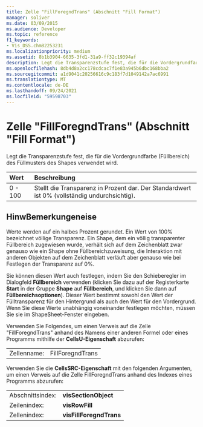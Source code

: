 ```yaml
---
title: Zelle "FillForegndTrans" (Abschnitt "Fill Format")
manager: soliver
ms.date: 03/09/2015
ms.audience: Developer
ms.topic: reference
f1_keywords:
- Vis_DSS.chm82253231
ms.localizationpriority: medium
ms.assetid: 8b1b3904-6635-3fd1-31a9-ff32c19394af
description: Legt die Transparenzstufe fest, die für die Vordergrundfarbe (Füllbereich) des Füllmusters des Shapes verwendet wird.
ms.openlocfilehash: 8db4d8a2cc178cdcac7f1e83a945b6dbc168bba2
ms.sourcegitcommit: a1d9041c20256616c9c183f7d1049142a7ac6991
ms.translationtype: MT
ms.contentlocale: de-DE
ms.lasthandoff: 09/24/2021
ms.locfileid: "59598703"
---
```

# <a name="fillforegndtrans-cell-fill-format-section"></a>Zelle "FillForegndTrans" (Abschnitt "Fill Format")

Legt die Transparenzstufe fest, die für die Vordergrundfarbe (Füllbereich) des Füllmusters des Shapes verwendet wird.
  
|**Wert**|**Beschreibung**|
|:-----|:-----|
|0 - 100  <br/> |Stellt die Transparenz in Prozent dar. Der Standardwert ist 0% (vollständig undurchsichtig).  <br/> |
   
## <a name="remarks"></a>HinwBemerkungeneise

Werte werden auf ein halbes Prozent gerundet. Ein Wert von 100% bezeichnet völlige Transparenz. Ein Shape, dem ein völlig transparenter Füllbereich zugewiesen wurde, verhält sich auf dem Zeichenblatt zwar genauso wie ein Shape ohne Füllbereichzuweisung, die Interaktion mit anderen Objekten auf dem Zeichenblatt verläuft aber genauso wie bei Festlegen der Transparenz auf 0%.
  
Sie können diesen Wert auch festlegen, indem Sie den Schieberegler im Dialogfeld **Füllbereich** verwenden (klicken Sie dazu auf der Registerkarte **Start** in der Gruppe **Shape** auf **Füllbereich**, und klicken Sie dann auf **Füllbereichsoptionen**). Dieser Wert bestimmt sowohl den Wert der Fülltransparenz für den Hintergrund als auch den Wert für den Vordergrund. Wenn Sie diese Werte unabhängig voneinander festlegen möchten, müssen Sie sie im ShapeSheet-Fenster eingeben.
  
Verwenden Sie Folgendes, um einen Verweis auf die Zelle "FillForegndTrans" anhand des Namens einer anderen Formel oder eines Programms mithilfe der **CellsU-Eigenschaft** abzurufen: 
  
|||
|:-----|:-----|
|Zellenname:  <br/> |FillForegndTrans  <br/> |
   
Verwenden Sie die **CellsSRC-Eigenschaft** mit den folgenden Argumenten, um einen Verweis auf die Zelle FillForegndTrans anhand des Indexes eines Programms abzurufen: 
  
|||
|:-----|:-----|
|Abschnittsindex:  <br/> |**visSectionObject** <br/> |
|Zeilenindex:  <br/> |**visRowFill** <br/> |
|Zellenindex:  <br/> |**visFillForegndTrans** <br/> |
   

